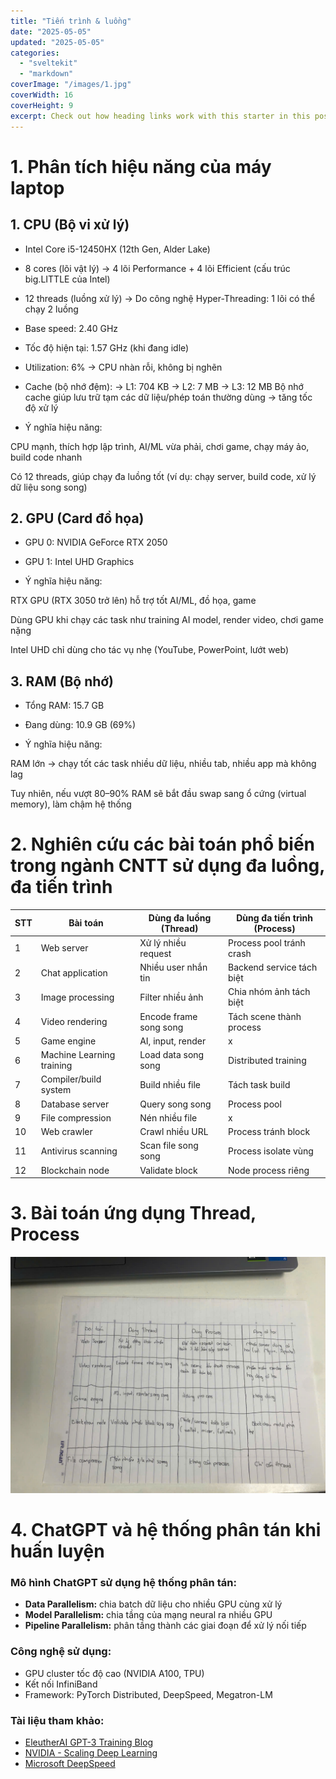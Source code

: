 ```yaml
---
title: "Tiến trình & luồng"
date: "2025-05-05"
updated: "2025-05-05"
categories:
  - "sveltekit"
  - "markdown"
coverImage: "/images/1.jpg"
coverWidth: 16
coverHeight: 9
excerpt: Check out how heading links work with this starter in this post.
---
```

# 1. Phân tích hiệu năng của máy laptop
## 1. CPU (Bộ vi xử lý)

- Intel Core i5-12450HX (12th Gen, Alder Lake)

- 8 cores (lõi vật lý)
→ 4 lõi Performance + 4 lõi Efficient (cấu trúc big.LITTLE của Intel)

- 12 threads (luồng xử lý)
→ Do công nghệ Hyper-Threading: 1 lõi có thể chạy 2 luồng

- Base speed: 2.40 GHz

- Tốc độ hiện tại: 1.57 GHz (khi đang idle)

- Utilization: 6% → CPU nhàn rỗi, không bị nghẽn

- Cache (bộ nhớ đệm):
→ L1: 704 KB
→ L2: 7 MB
→ L3: 12 MB
Bộ nhớ cache giúp lưu trữ tạm các dữ liệu/phép toán thường dùng → tăng tốc độ xử lý

-  Ý nghĩa hiệu năng:

CPU mạnh, thích hợp lập trình, AI/ML vừa phải, chơi game, chạy máy ảo, build code nhanh

Có 12 threads, giúp chạy đa luồng tốt (ví dụ: chạy server, build code, xử lý dữ liệu song song)

## 2. GPU (Card đồ họa)

- GPU 0: NVIDIA GeForce RTX 2050

- GPU 1: Intel UHD Graphics

- Ý nghĩa hiệu năng:

RTX GPU (RTX 3050 trở lên) hỗ trợ tốt AI/ML, đồ họa, game

Dùng GPU khi chạy các task như training AI model, render video, chơi game nặng

Intel UHD chỉ dùng cho tác vụ nhẹ (YouTube, PowerPoint, lướt web)

## 3. RAM (Bộ nhớ)

- Tổng RAM: 15.7 GB

- Đang dùng: 10.9 GB (69%)

- Ý nghĩa hiệu năng:

RAM lớn → chạy tốt các task nhiều dữ liệu, nhiều tab, nhiều app mà không lag

Tuy nhiên, nếu vượt 80–90% RAM sẽ bắt đầu swap sang ổ cứng (virtual memory), làm chậm hệ thống
# 2. Nghiên cứu các bài toán phổ biến trong ngành CNTT sử dụng đa luồng, đa tiến trình
| **STT** | **Bài toán**              | **Dùng đa luồng (Thread)** | **Dùng đa tiến trình (Process)** |
| ------- | ------------------------- | -------------------------- | -------------------------------- |
| 1       | Web server                |  Xử lý nhiều request     |  Process pool tránh crash      |
| 2       | Chat application          |  Nhiều user nhắn tin     |  Backend service tách biệt     |
| 3       | Image processing          |  Filter nhiều ảnh        |  Chia nhóm ảnh tách biệt       |
| 4       | Video rendering           |  Encode frame song song  |  Tách scene thành process      |
| 5       | Game engine               |  AI, input, render       | x                                |
| 6       | Machine Learning training |  Load data song song     |  Distributed training          |
| 7       | Compiler/build system     |  Build nhiều file        |  Tách task build               |
| 8       | Database server           |  Query song song         |  Process pool                  |
| 9       | File compression          |  Nén nhiều file          | x                                |
| 10      | Web crawler               |  Crawl nhiều URL         |  Process tránh block           |
| 11      | Antivirus scanning        |  Scan file song song     |  Process isolate vùng          |
| 12      | Blockchain node           |  Validate block          |  Node process riêng            |

# 3. Bài toán ứng dụng Thread, Process
![Markdown](static/images/bai3.jpg)


# 4. ChatGPT và hệ thống phân tán khi huấn luyện


### Mô hình ChatGPT sử dụng hệ thống phân tán:
- **Data Parallelism:** chia batch dữ liệu cho nhiều GPU cùng xử lý
- **Model Parallelism:** chia tầng của mạng neural ra nhiều GPU
- **Pipeline Parallelism:** phân tầng thành các giai đoạn để xử lý nối tiếp

### Công nghệ sử dụng:
- GPU cluster tốc độ cao (NVIDIA A100, TPU)
- Kết nối InfiniBand
- Framework: PyTorch Distributed, DeepSpeed, Megatron-LM

### Tài liệu tham khảo:
- [EleutherAI GPT-3 Training Blog](https://blog.eleuther.ai/gpt3-model-training/)
- [NVIDIA - Scaling Deep Learning](https://developer.nvidia.com/blog/large-language-model-training-gpu-clusters/)
- [Microsoft DeepSpeed](https://www.microsoft.com/en-us/research/project/deepspeed/)
